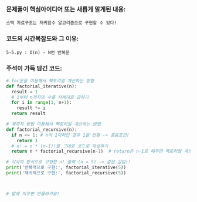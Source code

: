 ### 문제풀이 핵심아이디어 또는 새롭게 알게된 내용: 
    스택 자료구조는 재귀함수 알고리즘으로 구현할 수 있다!


### 코드의 시간복잡도와 그 이유:
    5-5.py : O(n) - N번 반복문
    
    
### 주석이 가득 담긴 코드:
```python
# for문을 이용해서 팩토리얼 계산하는 방법
def factorial_iterative(n):
  result = 1
  # 1부터 n까지의 수를 차례대로 곱하기
  for i in range(1, n+1):
    result *= i
  return result

# 재귀적 방법 이용해서 팩토리얼 계산하는 방법
def factorial_recursive(n):
  if n <= 1: # n이 1이하인 경우 1을 반환 -> 종료조건!
    return 1 
  # n! = n * (n-1)!를 그대로 코드로 작성하기
  return n * factorial_recursive(n-1)  # return은 n-1로 해주면 팩토리얼 계산 가능

# 각각의 방식으로 구현한 n! 출력 (n = 5) -> 같은 값임!!
print('반복적으로 구현:', factorial_iterative(5))
print('재귀적으로 구현:', factorial_recursive(5))



# 밑에 지우면 안올라가요!
```
